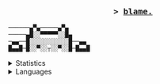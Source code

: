<h3 align="center">
                <samp>&gt; 
                <b><a target="_blank" href="http://wonder.rip">blame.</a></b>
        </samp>
</h3>

```
──────▄▀▄─────▄▀▄
─────▄█░░▀▀▀▀▀░░█▄
─▄▄──█░░░░░░░░░░░█──▄▄
█▄▄█─█░░▀░░┬░░▀░░█─█▄▄█
```
<details>
  <summary>Statistics</summary>
 <p align="center">
  <img src="https://komarev.com/ghpvc/?username=blaamee" alt="ledges" />
</p>
<br />
<p align="center">
    <img src="https://github-readme-stats.vercel.app/api?username=blaamee&show_icons=true&theme=apprentice" />
</p>
<br>
</details>

 

<details>
  <summary>Languages</summary>
<p align="center">
        <a href="https://github.com/inadevertently?tab=repositories" target="_blank"><img alt="Python"
                        src="https://img.shields.io/badge/-Python-3776AB?style=flat-square&logo=Python&logoColor=white">
        </a>
 </p>
</details>



